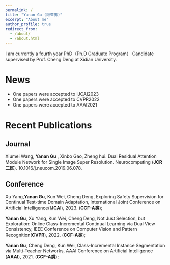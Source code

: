```yaml
---
permalink: /
title: "Yanan Gu (顾亚男)"
excerpt: "About me"
author_profile: true
redirect_from: 
  - /about/
  - /about.html
---
```

I am currently a fourth year PhD（Ph.D Graduate Program） Candidate supervised by Prof. Cheng Deng at Xidian University. 

News
======
-  One papers were accepted to IJCAI2023  
-  One papers were accepted to CVPR2022  
-  One papers were accepted to AAAI2021




Recent Publications
======

Journal
------
Xiumei Wang, __Yanan Gu__ , Xinbo Gao, Zheng hui. Dual Residual Attention Module Network for Single Image Super Resolution. Neurocomputing (__JCR 二区__). 10.1016/j.neucom.2019.06.078. 

Conference
------
Xu Yang,__Yanan Gu__, Kun Wei, Cheng Deng, Exploring Safety Supervision for Continual Test-time Domain Adaptation, International Joint Conference on Artificial Intelligence(__IJCAI__), 2023. (__CCF-A类__);

__Yanan Gu__, Xu Yang, Kun Wei, Cheng Deng, Not Just Selection, but Exploration: Online Class-Incremental Continual Learning via Dual View Consistency, IEEE Conference on Computer Vision and Pattern Recognition(__CVPR__), 2022. (__CCF-A类__);

__Yanan Gu__, Cheng Deng, Kun Wei, Class-Incremental Instance Segmentation via Multi-Teacher Networks, AAAI Conference on Artificial Intelligence (__AAAI__), 2021. (__CCF-A类__);



